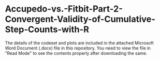 # Accupedo-vs.-Fitbit-Part-2-Convergent-Validity-of-Cumulative-Step-Counts-with-R

The details of the codeset and plots are included in the attached Microsoft Word Document (.docx) file in this repository. 
You need to view the file in "Read Mode" to see the contents properly after downloading the same.
